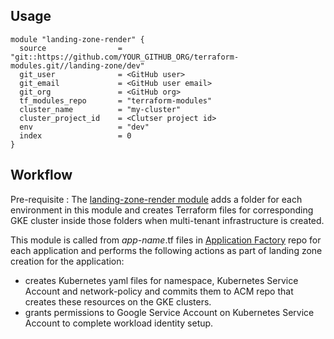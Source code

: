 <!-- BEGIN_TF_DOCS -->
## Usage

```hcl
module "landing-zone-render" {
  source                = "git::https://github.com/YOUR_GITHUB_ORG/terraform-modules.git//landing-zone/dev"
  git_user              = <GitHub user>
  git_email             = <GitHub user email>
  git_org               = <GitHub org>
  tf_modules_repo       = "terraform-modules"
  cluster_name          = "my-cluster"
  cluster_project_id    = <Clutser project id>
  env                   = "dev"
  index                 = 0
}
```

## Workflow

Pre-requisite : The [landing-zone-render module][landing-zone-render] adds a folder for each environment in this module and creates Terraform files for corresponding GKE cluster inside those folders when multi-tenant infrastructure is created.

This module is called from _app-name_.tf files in [Application Factory][application-factory] repo for each application and performs the following actions as part of landing zone creation for the application:

-   creates Kubernetes yaml files for namespace, Kubernetes Service Account and network-policy and commits them to ACM repo that creates these resources on the GKE clusters.
-   grants permissions to Google Service Account on Kubernetes Service Account to complete workload identity setup. 


<!-- LINKS: https://www.markdownguide.org/basic-syntax/#reference-style-links -->

<!-- END_TF_DOCS -->

[application-factory]: ../../app-factory-template/README.md
[landing-zone-render]: render
[acm]: https://cloud.google.com/anthos/config-management
[acm-template]: ../../acm-template/README.md
